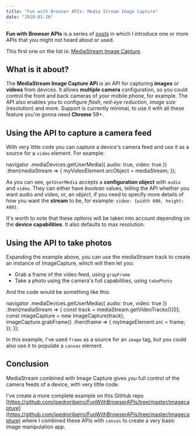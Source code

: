 ```yaml
---
title: "Fun with Browser APIs: Media Stream Image Capture"
date: "2018-01-26"
---
```


**Fun with Browser APIs** is a series of [posts](http://jpedroribeiro.com/Blog/) in which I introduce one or more APIs that you might not heard about or used.

This first one on the list is: [MediaStream Image Capture](https://developer.mozilla.org/en-US/docs/Web/API/MediaStream_Image_Capture_API).

## What is it about?

The **MediaStream Image Capture APi** is an API for capturing **images** or **videos** from devices. It allows **multiple camera** configuration, so you could control the front and back cameras of your mobile phone, for example. The API also enables you to configure _flash_, _red-eye reduction_, _image size_ (resolution) and more. Support is currently minimal, to use it with all these feature you're gonna need **Chrome** 59+.

## Using the API to capture a camera feed

With very little code you can capture a device's camera feed and use it as a source for a `video` element. For example:

navigator
  .mediaDevices.getUserMedia({ audio: true, video: true })
  .then(mediaStream => {
    myVideoElement.srcObject = mediaStream;
  });

As you can see, `getUserMedia` accepts a **configuration object** with `audio` and `video`. They can either have _boolean_ values, telling the API whether you want audio and video, or, an _object_, if you need to specify more details of how you want the **stream** to be, for example: `video: {width 600, height: 480}`.

It's worth to note that these options will be taken into account depending on the **device capabilities**. It also defaults to max resolution.

## Using the API to take photos

Expanding the example above, you can use the mediaStream track to create an instance of ImageCapture, which will then let you:

- Grab a frame of the video feed, using `grapFrame`
- Take a photo using the camera's full capabilities, using `takePhoto`

And the code would be something like this:

navigator
  .mediaDevices.getUserMedia({ audio: true, video: true })
  .then(mediaStream => {
    const track = mediaStream.getVideoTracks()\[0\];
    const imageCapture = new ImageCapture(track);
    imageCapture.grabFrame()
      .then(frame => {
        myImageElement.src = frame;
      });
  });

In this example, I've used `frame` as a source for an `image` tag, but you could also use it to populate a `canvas` element.

## Conclusion

MediaStream combined with Image Capture gives you full control of the camera feeds of a device, with very little code.

I've create a more complete example on this GitHub repo [https://github.com/jpedroribeiro/FunWithBrowserAPIs/tree/master/imagecapture](https://github.com/jpedroribeiro/FunWithBrowserAPIs/tree/master/imagecapture) where I combined these APIs with `canvas` to create a very basic image manipulation app.

